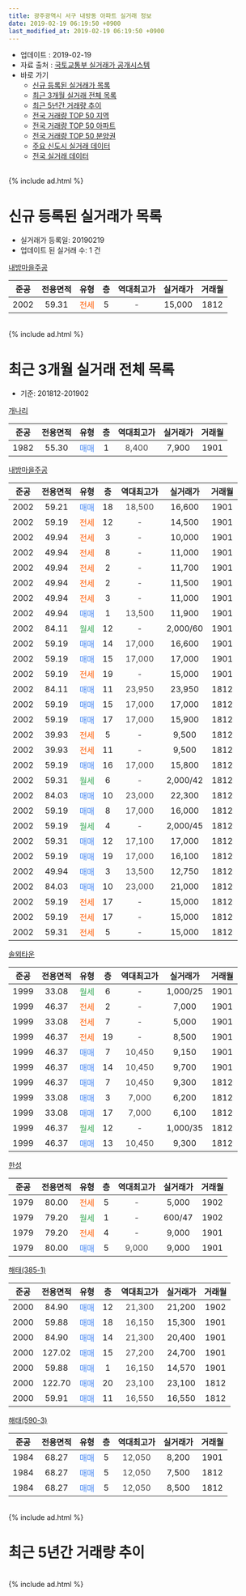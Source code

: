 ```yaml
---
title: 광주광역시 서구 내방동 아파트 실거래 정보
date: 2019-02-19 06:19:50 +0900
last_modified_at: 2019-02-19 06:19:50 +0900
---
```


* 업데이트 : 2019-02-19
* 자료 출처 : [국토교통부 실거래가 공개시스템](http://rt.molit.go.kr)
* 바로 가기
    * [신규 등록된 실거래가 목록](#신규-등록된-실거래가-목록)
    * [최근 3개월 실거래 전체 목록](#최근-3개월-실거래-전체-목록)
    * [최근 5년간 거래량 추이](#최근-5년간-거래량-추이)
    * [전국 거래량 TOP 50 지역](https://inasie.github.io/apt-trade-info/최근-3개월-전국에서-가장-거래가-많이-발생한-지역)
    * [전국 거래량 TOP 50 아파트](https://inasie.github.io/apt-trade-info/최근-3개월-전국에서-가장-거래가-많이-발생한-아파트)
    * [전국 거래량 TOP 50 분양권](https://inasie.github.io/apt-trade-info/최근-3개월-전국에서-가장-거래가-많이-발생한-분양권)
    * [주요 신도시 실거래 데이터](https://inasie.github.io/apt-trade-info/주요-신도시)
    * [전국 실거래 데이터](https://inasie.github.io/apt-trade-info/전국)
<br>
{% include ad.html %}
<br>

# 신규 등록된 실거래가 목록
* 실거래가 등록일: 20190219
* 업데이트 된 실거래 수: 1 건


[내방마을주공](https://search.naver.com/search.naver?query=%EA%B4%91%EC%A3%BC%EA%B4%91%EC%97%AD%EC%8B%9C+%EC%84%9C%EA%B5%AC+%EB%82%B4%EB%B0%A9%EB%8F%99+%EB%82%B4%EB%B0%A9%EB%A7%88%EC%9D%84%EC%A3%BC%EA%B3%B5)

|준공|전용면적|유형|층|역대최고가|실거래가|거래월|
|:---:|:---:|:---:|:---:|:---:|:---:|:---:|
|2002|59.31|<span style="color:#ff5a00">전세</span>|5|<span style="color:#444444">-</span>|15,000|1812|


<br>
{% include ad.html %}
<br>

# 최근 3개월 실거래 전체 목록
* 기준: 201812-201902


[개나리](https://search.naver.com/search.naver?query=%EA%B4%91%EC%A3%BC%EA%B4%91%EC%97%AD%EC%8B%9C+%EC%84%9C%EA%B5%AC+%EB%82%B4%EB%B0%A9%EB%8F%99+%EA%B0%9C%EB%82%98%EB%A6%AC)

|준공|전용면적|유형|층|역대최고가|실거래가|거래월|
|:---:|:---:|:---:|:---:|:---:|:---:|:---:|
|1982|55.30|<span style="color:#4285f3">매매</span>|1|<span style="color:#444444">8,400</span>|7,900|1901|

[내방마을주공](https://search.naver.com/search.naver?query=%EA%B4%91%EC%A3%BC%EA%B4%91%EC%97%AD%EC%8B%9C+%EC%84%9C%EA%B5%AC+%EB%82%B4%EB%B0%A9%EB%8F%99+%EB%82%B4%EB%B0%A9%EB%A7%88%EC%9D%84%EC%A3%BC%EA%B3%B5)

|준공|전용면적|유형|층|역대최고가|실거래가|거래월|
|:---:|:---:|:---:|:---:|:---:|:---:|:---:|
|2002|59.21|<span style="color:#4285f3">매매</span>|18|<span style="color:#444444">18,500</span>|16,600|1901|
|2002|59.19|<span style="color:#ff5a00">전세</span>|12|<span style="color:#444444">-</span>|14,500|1901|
|2002|49.94|<span style="color:#ff5a00">전세</span>|3|<span style="color:#444444">-</span>|10,000|1901|
|2002|49.94|<span style="color:#ff5a00">전세</span>|8|<span style="color:#444444">-</span>|11,000|1901|
|2002|49.94|<span style="color:#ff5a00">전세</span>|2|<span style="color:#444444">-</span>|11,700|1901|
|2002|49.94|<span style="color:#ff5a00">전세</span>|2|<span style="color:#444444">-</span>|11,500|1901|
|2002|49.94|<span style="color:#ff5a00">전세</span>|3|<span style="color:#444444">-</span>|11,000|1901|
|2002|49.94|<span style="color:#4285f3">매매</span>|1|<span style="color:#444444">13,500</span>|11,900|1901|
|2002|84.11|<span style="color:#34a853">월세</span>|12|<span style="color:#444444">-</span>|2,000/60|1901|
|2002|59.19|<span style="color:#4285f3">매매</span>|14|<span style="color:#444444">17,000</span>|16,600|1901|
|2002|59.19|<span style="color:#4285f3">매매</span>|15|<span style="color:#444444">17,000</span>|17,000|1901|
|2002|59.19|<span style="color:#ff5a00">전세</span>|19|<span style="color:#444444">-</span>|15,000|1901|
|2002|84.11|<span style="color:#4285f3">매매</span>|11|<span style="color:#444444">23,950</span>|23,950|1812|
|2002|59.19|<span style="color:#4285f3">매매</span>|15|<span style="color:#444444">17,000</span>|17,000|1812|
|2002|59.19|<span style="color:#4285f3">매매</span>|17|<span style="color:#444444">17,000</span>|15,900|1812|
|2002|39.93|<span style="color:#ff5a00">전세</span>|5|<span style="color:#444444">-</span>|9,500|1812|
|2002|39.93|<span style="color:#ff5a00">전세</span>|11|<span style="color:#444444">-</span>|9,500|1812|
|2002|59.19|<span style="color:#4285f3">매매</span>|16|<span style="color:#444444">17,000</span>|15,800|1812|
|2002|59.31|<span style="color:#34a853">월세</span>|6|<span style="color:#444444">-</span>|2,000/42|1812|
|2002|84.03|<span style="color:#4285f3">매매</span>|10|<span style="color:#444444">23,000</span>|22,300|1812|
|2002|59.19|<span style="color:#4285f3">매매</span>|8|<span style="color:#444444">17,000</span>|16,000|1812|
|2002|59.19|<span style="color:#34a853">월세</span>|4|<span style="color:#444444">-</span>|2,000/45|1812|
|2002|59.31|<span style="color:#4285f3">매매</span>|12|<span style="color:#444444">17,100</span>|17,000|1812|
|2002|59.19|<span style="color:#4285f3">매매</span>|19|<span style="color:#444444">17,000</span>|16,100|1812|
|2002|49.94|<span style="color:#4285f3">매매</span>|3|<span style="color:#444444">13,500</span>|12,750|1812|
|2002|84.03|<span style="color:#4285f3">매매</span>|10|<span style="color:#444444">23,000</span>|21,000|1812|
|2002|59.19|<span style="color:#ff5a00">전세</span>|17|<span style="color:#444444">-</span>|15,000|1812|
|2002|59.19|<span style="color:#ff5a00">전세</span>|17|<span style="color:#444444">-</span>|15,000|1812|
|2002|59.31|<span style="color:#ff5a00">전세</span>|5|<span style="color:#444444">-</span>|15,000|1812|

[솔뫼타운](https://search.naver.com/search.naver?query=%EA%B4%91%EC%A3%BC%EA%B4%91%EC%97%AD%EC%8B%9C+%EC%84%9C%EA%B5%AC+%EB%82%B4%EB%B0%A9%EB%8F%99+%EC%86%94%EB%AB%BC%ED%83%80%EC%9A%B4)

|준공|전용면적|유형|층|역대최고가|실거래가|거래월|
|:---:|:---:|:---:|:---:|:---:|:---:|:---:|
|1999|33.08|<span style="color:#34a853">월세</span>|6|<span style="color:#444444">-</span>|1,000/25|1901|
|1999|46.37|<span style="color:#ff5a00">전세</span>|2|<span style="color:#444444">-</span>|7,000|1901|
|1999|33.08|<span style="color:#ff5a00">전세</span>|7|<span style="color:#444444">-</span>|5,000|1901|
|1999|46.37|<span style="color:#ff5a00">전세</span>|19|<span style="color:#444444">-</span>|8,500|1901|
|1999|46.37|<span style="color:#4285f3">매매</span>|7|<span style="color:#444444">10,450</span>|9,150|1901|
|1999|46.37|<span style="color:#4285f3">매매</span>|14|<span style="color:#444444">10,450</span>|9,700|1901|
|1999|46.37|<span style="color:#4285f3">매매</span>|7|<span style="color:#444444">10,450</span>|9,300|1812|
|1999|33.08|<span style="color:#4285f3">매매</span>|3|<span style="color:#444444">7,000</span>|6,200|1812|
|1999|33.08|<span style="color:#4285f3">매매</span>|17|<span style="color:#444444">7,000</span>|6,100|1812|
|1999|46.37|<span style="color:#34a853">월세</span>|12|<span style="color:#444444">-</span>|1,000/35|1812|
|1999|46.37|<span style="color:#4285f3">매매</span>|13|<span style="color:#444444">10,450</span>|9,300|1812|


<script async src="//pagead2.googlesyndication.com/pagead/js/adsbygoogle.js"></script>
<!-- 기본 -->
<ins class="adsbygoogle"
     style="display:block"
     data-ad-client="ca-pub-2446590836940007"
     data-ad-slot="1659523306"
     data-ad-format="auto"
     data-full-width-responsive="true"></ins>
<script>
(adsbygoogle = window.adsbygoogle || []).push({});
</script>


[한성](https://search.naver.com/search.naver?query=%EA%B4%91%EC%A3%BC%EA%B4%91%EC%97%AD%EC%8B%9C+%EC%84%9C%EA%B5%AC+%EB%82%B4%EB%B0%A9%EB%8F%99+%ED%95%9C%EC%84%B1)

|준공|전용면적|유형|층|역대최고가|실거래가|거래월|
|:---:|:---:|:---:|:---:|:---:|:---:|:---:|
|1979|80.00|<span style="color:#ff5a00">전세</span>|5|<span style="color:#444444">-</span>|5,000|1902|
|1979|79.20|<span style="color:#34a853">월세</span>|1|<span style="color:#444444">-</span>|600/47|1902|
|1979|79.20|<span style="color:#ff5a00">전세</span>|4|<span style="color:#444444">-</span>|9,000|1901|
|1979|80.00|<span style="color:#4285f3">매매</span>|5|<span style="color:#444444">9,000</span>|9,000|1901|

[해태(385-1)](https://search.naver.com/search.naver?query=%EA%B4%91%EC%A3%BC%EA%B4%91%EC%97%AD%EC%8B%9C+%EC%84%9C%EA%B5%AC+%EB%82%B4%EB%B0%A9%EB%8F%99+%ED%95%B4%ED%83%9C%28385-1%29)

|준공|전용면적|유형|층|역대최고가|실거래가|거래월|
|:---:|:---:|:---:|:---:|:---:|:---:|:---:|
|2000|84.90|<span style="color:#4285f3">매매</span>|12|<span style="color:#444444">21,300</span>|21,200|1902|
|2000|59.88|<span style="color:#4285f3">매매</span>|18|<span style="color:#444444">16,150</span>|15,300|1901|
|2000|84.90|<span style="color:#4285f3">매매</span>|14|<span style="color:#444444">21,300</span>|20,400|1901|
|2000|127.02|<span style="color:#4285f3">매매</span>|15|<span style="color:#444444">27,200</span>|24,700|1901|
|2000|59.88|<span style="color:#4285f3">매매</span>|1|<span style="color:#444444">16,150</span>|14,570|1901|
|2000|122.70|<span style="color:#4285f3">매매</span>|20|<span style="color:#444444">23,100</span>|23,100|1812|
|2000|59.91|<span style="color:#4285f3">매매</span>|11|<span style="color:#444444">16,550</span>|16,550|1812|

[해태(590-3)](https://search.naver.com/search.naver?query=%EA%B4%91%EC%A3%BC%EA%B4%91%EC%97%AD%EC%8B%9C+%EC%84%9C%EA%B5%AC+%EB%82%B4%EB%B0%A9%EB%8F%99+%ED%95%B4%ED%83%9C%28590-3%29)

|준공|전용면적|유형|층|역대최고가|실거래가|거래월|
|:---:|:---:|:---:|:---:|:---:|:---:|:---:|
|1984|68.27|<span style="color:#4285f3">매매</span>|5|<span style="color:#444444">12,050</span>|8,200|1901|
|1984|68.27|<span style="color:#4285f3">매매</span>|5|<span style="color:#444444">12,050</span>|7,500|1812|
|1984|68.27|<span style="color:#4285f3">매매</span>|5|<span style="color:#444444">12,050</span>|8,500|1812|


<br>
{% include ad.html %}
<br>

# 최근 5년간 거래량 추이


<div style="width:100%;">
    <canvas id="deal_progress" height="200"></canvas>
</div>

<script>
new Chart(document.getElementById("deal_progress"), {
    type: 'line',
    data: {
        labels: ['201402','201403','201404','201405','201406','201407','201408','201409','201410','201411','201412','201501','201502','201503','201504','201505','201506','201507','201508','201509','201510','201511','201512','201601','201602','201603','201604','201605','201606','201607','201608','201609','201610','201611','201612','201701','201702','201703','201704','201705','201706','201707','201708','201709','201710','201711','201712','201801','201802','201803','201804','201805','201806','201807','201808','201809','201810','201811','201812','201901','201902'],
        datasets: [{
            label: '매매',
            pointRadius: 1,
            data: [16, 12, 21, 9, 10, 21, 14, 11, 21, 6, 19, 22, 11, 31, 17, 12, 6, 14, 13, 8, 11, 10, 6, 11, 18, 18, 14, 10, 15, 12, 27, 11, 21, 18, 13, 12, 24, 16, 11, 17, 15, 15, 15, 13, 15, 12, 15, 11, 10, 21, 19, 22, 15, 18, 22, 12, 23, 9, 18, 13, 1],
            borderColor: "rgba(255, 201, 14, 1)",
            backgroundColor: "rgba(255, 201, 14, 0.5)",
            fill: false,
            lineTension: 0
        },{
            label: '전월세',
            pointRadius: 1,
            data: [12, 12, 9, 6, 8, 11, 7, 10, 9, 13, 9, 7, 8, 16, 14, 12, 13, 6, 7, 9, 11, 5, 6, 5, 14, 15, 6, 7, 13, 11, 8, 8, 12, 8, 5, 5, 11, 5, 8, 3, 9, 6, 6, 4, 4, 10, 5, 10, 8, 7, 6, 6, 11, 7, 9, 8, 7, 7, 8, 13, 2],
            borderColor: "rgba(0, 141, 185, 1)",
            backgroundColor: "rgba(0, 141, 185, 0.5)",
            fill: false,
            lineTension: 0
        }
        ]
    },
    options: {
        responsive: true,
        title: {
            display: false
        },
        tooltips: {
            mode: 'index',
            intersect: false
        },
        hover: {
            mode: 'nearest',
            intersect: true
        },
        scales: {
            xAxes: [{
                display: true,
                scaleLabel: {
                    display: true,
                    labelString: '년/월'
                }
            }],
            yAxes: [{
                display: true,
                ticks: {
                    suggestedMin: 0,
                },
                scaleLabel: {
                    display: true,
                    labelString: '실거래 수'
                }
            }]
        }
    }
});

</script>


<br>
{% include ad.html %}
<br>

